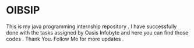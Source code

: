 # OIBSIP
This is my java programming internship repository . I have successfully done with the tasks assigned by Oasis Infobyte and here you can find those codes . Thank You.
Follow Me for more updates . 
